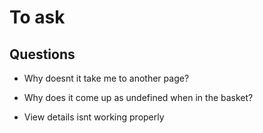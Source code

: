 # To ask

## Questions

* Why doesnt it take me to another page?

* Why does it come up as undefined when in the basket?

* View details isnt working properly
